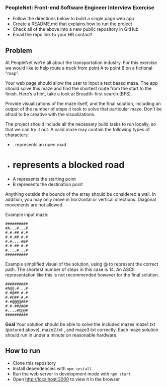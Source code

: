 ### PeopleNet: Front-end   Software   Engineer   Interview   Exercise

* Follow   the   directions   below   to   build   a   single   page   web   app
* Create   a    README.md    that   explains   how   to   run   the   project
* Check   all   of   the   above   into   a   new   public   repository   in   GitHub
* Email   the   repo   link   to   your   HR   contact!

## Problem
At PeopleNet   we're   all   about   the   transportation   industry.   For   this   exercise   we   would   like to   help   route   a   truck   from   point   A   to   point   B   on   a   fictional   "map".

Your   web   page   should   allow   the   user   to   input   a   text   based   maze.   The   app   should   solve this   maze   and   find   the   shortest   route   from   the   start   to   the   finish.    Here’s   a   hint,   take   a look   at   Breadth-first   search   (BFS).

Provide   visualizations   of   the   maze   itself,   and   the   final   solution,   including   an   output   of   the number   of   steps   it   took   to   solve   that   particular   maze.   Don't   be   afraid   to   be   creative   with the   visualizations.

The   project   should   include   all   the   necessary   build   tasks   to   run   locally,   so   that   we   can   try it   out.
A   valid   maze   may   contain   the   following   types   of   characters:
* .    represents   an   open   road
* #    represents   a   blocked   road
* A    represents   the   starting   point
* B    represents   the   destination   point

Anything   outside   the   bounds   of   the   array   should   be   considered   a   wall.   In   addition,   you may   only   move   in   horizontal   or   vertical   directions.   Diagonal   movements   are   not   allowed.

Example   input   maze:
```
##########
#A...#...#
#.#.##.#.#
#.#.##.#.#
#.#....#B#
#.#.##.#.#
#....#...#
##########
```

Example   simplified   visual   of   the   solution,   using    @    to   represent   the   correct   path.   The shortest   number   of   steps   in   this   case   is   14.   An   ASCII   representation   like   this   is   not recommended   however   for   the   final   solution.
```
##########
#A@@.#...#
#.#@##.#.#
#.#@##.#.#
#.#@@@@#B#
#.#.##@#@#
#....#@@@#
##########
```

**Goal**
Your   solution   should   be   able   to   solve   the   included   mazes    maze1.txt    (pictured   above), maze2.txt ,   and    maze3.txt    correctly.   Each   maze   solution   should   run   in   under   a   minute   on reasonable   hardware.

## How to run

* Clone this repository
* Install dependencies with `npm install`
* Run the web server in development mode with `npm start`
* Open [http://localhost:3000](http://localhost:3000) to view it in the browser
